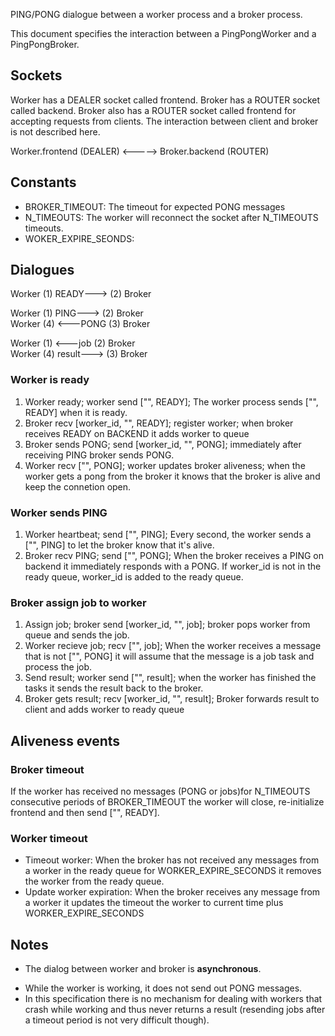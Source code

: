 PING/PONG dialogue between a worker process and a broker process. 

This document specifies the interaction between a PingPongWorker and a PingPongBroker. 

## Sockets
Worker has a DEALER socket called frontend. Broker has a ROUTER socket called backend. Broker also has a ROUTER socket called frontend for accepting requests from clients. The interaction between client and broker is not described here. 

Worker.frontend (DEALER) <-----> Broker.backend (ROUTER)

## Constants

* BROKER_TIMEOUT: The timeout for expected PONG messages
* N_TIMEOUTS: The worker will reconnect the socket after N_TIMEOUTS timeouts.
* WOKER_EXPIRE_SEONDS:


## Dialogues

Worker  (1) READY--->      (2)    Broker

Worker  (1) PING--->       (2)    Broker<br/>
Worker  (4)     <---PONG   (3)    Broker

Worker  (1)     <---job    (2)    Broker<br/>
Worker  (4) result--->     (3)    Broker
<!-- Worker       <---EXIT    Broker -->

### Worker is ready
1. Worker ready; worker send ["", READY]; The worker process sends ["", READY] when it is ready. 
2. Broker recv [worker_id, "", READY]; register worker; when broker receives READY on BACKEND it adds worker to queue
3. Broker sends PONG; send [worker_id, "", PONG]; immediately after receiving PING broker sends PONG.
4. Worker recv ["", PONG]; worker updates broker aliveness; when the worker gets a pong from the broker it knows that the broker is alive and keep the connetion open.

### Worker sends PING
1. Worker heartbeat; send ["", PING]; Every second, the worker sends a ["", PING] to let the broker know that it's alive. 
2. Broker recv PING; send ["", PONG]; When the broker receives a PING on backend it immediately responds with a PONG. If worker_id is not in the ready queue, worker_id is added to the ready queue.

### Broker assign job to worker
1. Assign job; broker send [worker_id, "", job]; broker pops worker from queue and sends the job.
2. Worker recieve job; recv ["", job]; When the worker receives a message that is not ["", PONG] it will assume that the message is a job task and process the job.   
3. Send result; worker send ["", result]; when the worker has finished the tasks it sends the result back to the broker.
4. Broker gets result; recv [worker_id, "", result]; Broker forwards result to client and adds worker to ready queue 

## Aliveness events
### Broker timeout
If the worker has received no messages (PONG or jobs)for N_TIMEOUTS consecutive periods of BROKER_TIMEOUT the worker will close, re-initialize frontend and then send ["", READY].

### Worker timeout
* Timeout worker: When the broker has not received any messages from a worker in the ready queue for WORKER_EXPIRE_SECONDS it removes the worker from the ready queue.
* Update worker expiration: When the broker receives any message from a worker it updates the timeout the worker to current time plus WORKER_EXPIRE_SECONDS

<!-- * Worker exit; recv ["", EXIT]; If the worker receives exit message it will exit the process.  -->





<!-- ### Broker -->


<!-- * Kill worker; send [worker_id, "", EXIT]; broker removes worker from queue and sends exit message.  -->

## Notes
* The dialog between worker and broker is **asynchronous**.
<!-- When the broker send EXIT to a worker, the worker does not send an acknowledgement. Hence the broker does not contain state infomation about the worker. -->
* While the worker is working, it does not send out PONG messages. 
* In this specification there is no mechanism for dealing with workers that crash while working and thus never returns a result (resending jobs after a timeout period is not very difficult though).
